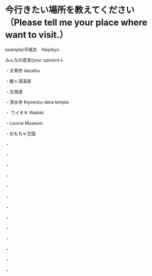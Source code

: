 # 今行きたい場所を教えてください（Please tell me your place where want to visit.）

example)平城京　Heijokyo

みんなの意見(your opinion)↓

・大宰府 dazaihu


・酸ヶ湯温泉

・北海道


・清水寺 Kiyomizu-dera temple


・ ワイキキ Waikiki

・Louvre Museum


・おもちゃ王国

・

・

・

・

・

・

・

・

・

・

・

・

・
